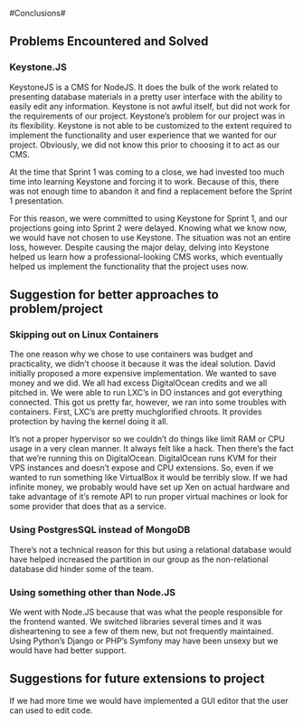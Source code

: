 #Conclusions#

## Problems Encountered and Solved

### Keystone.JS

KeystoneJS is a CMS for NodeJS.  It does the bulk of the work related to presenting database materials in a pretty user interface with the ability to easily edit any information.  Keystone is not awful itself, but did not work for the requirements of our project.  Keystone’s problem for our project was in its flexibility.  Keystone is not able to be customized to the extent required to implement the functionality and user experience that we wanted for our project.  Obviously, we did not know this prior to choosing it to act as our CMS.

At the time that Sprint 1 was coming to a close, we had invested too much time into learning Keystone and forcing it to work.  Because of this, there was not enough time to abandon it and find a replacement before the Sprint 1 presentation.

For this reason, we were committed to using Keystone for Sprint 1, and our projections going into Sprint 2 were delayed.  Knowing what we know now, we would have not chosen to use Keystone.  The situation was not an entire loss, however.  Despite causing the major delay, delving into Keystone helped us learn how a professional-looking CMS works, which eventually helped us implement the functionality that the project uses now.

## Suggestion for better approaches to problem/project

### Skipping out on Linux Containers
The one reason why we chose to use containers was budget and practicality, we didn’t choose it because it was the ideal solution. David initially proposed a more expensive implementation. We wanted to save money and we did. We all had excess DigitalOcean credits and we all pitched in. We were able to run LXC’s in DO instances and got everything connected. This got us pretty far, however, we ran into some troubles with containers. First, LXC’s are pretty muchglorified chroots. It provides protection by having the kernel doing it all. 
 
It’s not a proper hypervisor so we couldn’t do things like limit RAM or CPU usage in a very clean manner. It always felt like a hack. Then there’s the fact that we’re running this on DigitalOcean. DigitalOcean runs KVM for their VPS instances and doesn’t expose and CPU extensions. So, even if we wanted to run something like VirtualBox it would be terribly slow. If we had infinite money, we probably would have set up Xen on actual hardware and take advantage of it’s remote API to run proper virtual machines or look for some provider that does that as a service.

### Using PostgresSQL instead of MongoDB
There’s not a technical reason for this but using a relational database would have helped increased the partition in our group as the non-relational database did hinder some of the team. 

### Using something other than Node.JS
We went with Node.JS because that was what the people responsible for the frontend wanted. We switched libraries several times and it was disheartening to see a few of them new, but not frequently maintained. Using Python’s Django or PHP’s Symfony may have been unsexy but we would have had better support.

## Suggestions for future extensions to project

If we had more time we would have implemented a GUI editor that the user can used to edit code.

